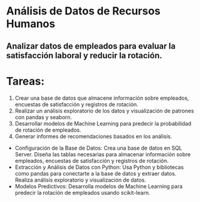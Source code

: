 # Análisis de Datos de Recursos Humanos
## Analizar datos de empleados para evaluar la satisfacción laboral y reducir la rotación.
# Tareas:
1. Crear una base de datos que almacene información sobre empleados,
   encuestas de satisfacción y registros de rotación.
2. Realizar un análisis exploratorio de los datos y visualización de patrones con
   pandas y seaborn.
3. Desarrollar modelos de Machine Learning para predecir la probabilidad de
   rotación de empleados.
4. Generar informes de recomendaciones basados en los análisis.
* Configuración de la Base de Datos:
  Crea una base de datos en SQL Server.
  Diseña las tablas necesarias para almacenar información sobre empleados,
  encuestas de satisfacción y registros de rotación.
* Extracción y Análisis de Datos con Python:
  Usa Python y bibliotecas como pandas para conectarte a la base de datos y
  extraer datos.
  Realiza análisis exploratorio y visualización de datos.
* Modelos Predictivos:
  Desarrolla modelos de Machine Learning para predecir la rotación de
  empleados usando scikit-learn.
